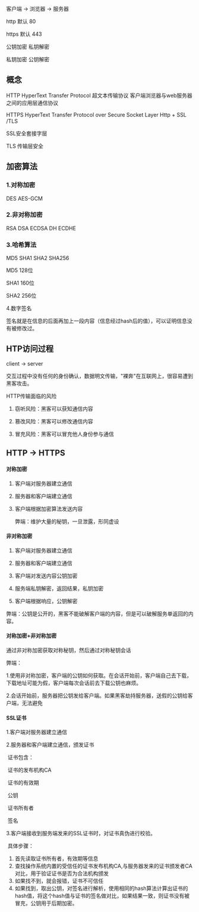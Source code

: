  客户端  -> 浏览器  ->  服务器

 http 默认 80

https 默认 443

 公钥加密  私钥解密

私钥加密  公钥解密  

## 概念

 HTTP  HyperText Transfer Protocol 超文本传输协议 客户端浏览器与web服务器之间的应用层通信协议

HTTPS  HyperText Transfer  Protocol over Secure Socket Layer Http + SSL /TLS  

SSL安全套接字层

TLS 传输层安全

## 加密算法

### 1.对称加密

DES AES-GCM

### 2.非对称加密

RSA DSA ECDSA DH ECDHE

### 3.哈希算法

MD5  SHA1  SHA2 SHA256

MD5 128位

SHA1 160位

SHA2 256位

4.数字签名

签名就是在信息的后面再加上一段内容（信息经过hash后的值），可以证明信息没有被修改过。

## HTP访问过程

client   ->   server

交互过程中没有任何的身份确认，数据明文传输，"裸奔"在互联网上，很容易遭到黑客攻击。

HTTP传输面临的风险

1. 窃听风险：黑客可以获知通信内容

2. 篡改风险：黑客可以修改通信内容

3. 冒充风险：黑客可以冒充他人身份参与通信


## HTTP -> HTTPS

#### 对称加密

1. 客户端对服务器建立通信

2. 服务器和客户端建立通信

3. 客户端根据加密算法发送内容

   弊端：维护大量的秘钥，一旦泄露，形同虚设

#### 非对称加密

1. 客户端对服务器建立通信

2. 服务器和客户端建立通信

3. 客户端对发送内容公钥加密

4. 服务端私钥解密，返回结果，私钥加密

5.  客户端根据响应，公钥解密

   弊端：公钥是公开的，黑客不能破解客户端的内容，但是可以破解服务单返回的内容。

#### 对称加密+非对称加密

通过非对称加密获取对称秘钥，然后通过对称秘钥会话

弊端：

1.使用非对称加密，客户端的公钥如何获取。在会话开始前，客户端自己去下载，下载地址可能为假，客户端每次会话前去下载公钥也麻烦。

2.会话开始前，服务器把公钥发给客户端。如果黑客劫持服务器，送假的公钥给客户端，无法避免

#### SSL证书

1.客户端对服务器建立通信

2.服务器和客户端建立通信，颁发证书

​	证书包含：

​        证书的发布机构CA

​        证书的有效期

​        公钥

​        证书所有者

​        签名

3.客户端接收到服务端发来的SSL证书时，对证书真伪进行校验。

​	具体步骤：

1. 首先读取证书所有者，有效期等信息
2. 查找操作系统内置的受信任的证书发布机构CA,与服务器发来的证书颁发者CA对比，用于验证证书是否为合法机构颁发
3.  如果找不到，就会报错，证书不可信任
4. 如果找到，取出公钥，对签名进行解析，使用相同的hash算法计算出证书的hash值，将这个hash值与证书的签名做对比，如果结果一致，则证书没有被冒充，公钥用于后期加密。